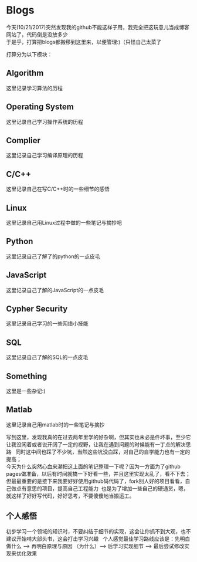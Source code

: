 # Blogs  
今天(10/21/2017)突然发现我的github不能这样子用，我完全把这玩意儿当成博客网站了，代码倒是没放多少  
于是乎，打算把blogs都搬移到这里来，以便管理:)（只怪自己太菜了   

打算分为以下模块：  

## Algorithm

这里记录学习算法的历程

## Operating System  

这里记录自己学习操作系统的历程  

## Complier  

这里记录自己学习编译原理的历程  

## C/C++  

这里记录自己在写C/C++时的一些细节的感悟  

## Linux  

这里记录自己用Linux过程中做的一些笔记与摘抄吧  

## Python 

这里记录自己了解了的python的一点皮毛  

## JavaScript

这里记录自己了解的JavaScript的一点皮毛  

## Cypher Security  

这里记录自己学习的一些网络小技能  

## SQL  

这里记录自己了解的SQL的一点皮毛  

## Something  

这里是一些杂记:)

## Matlab   

这里记录自己用matlab时的一些笔记与摘抄  


写到这里，发现我真的在过去两年里学的好杂啊，但其实也未必是件坏事，至少它让我没闲着或者说开阔了一定的视野，让我在遇到问题的时候能有一丁点的解决思路  
同时这中间也踩了不少坑，当然这些坑没白踩，对自己的自学能力也有一定的提高；  
今天为什么突然心血来潮把这上面的笔记整理一下呢？因为一方面为了github pages做准备，以后有时间就搞一下好看一些，并且这里实现太乱了，看不下去；但最最重要的是接下来我要好好使用github码代码了，fork别人好的项目看看，自己做点有意思的项目，提高自己工程能力  也是为了增加一些自己的硬通货，嗯，就这样了好好写代码，好好思考，不要傻傻地当搬运工。   

## 个人感悟  

初步学习一个领域的知识时，不要纠结于细节的实现，这会让你抓不到大观，也不建议开始啃大部头书，这会打击学习兴趣  
个人感觉最佳学习路线应该是：先明白做什么 --> 再明白原理与原因 （为什么）--> 后学习实现细节 --> 最后尝试修改实现来优化效果










